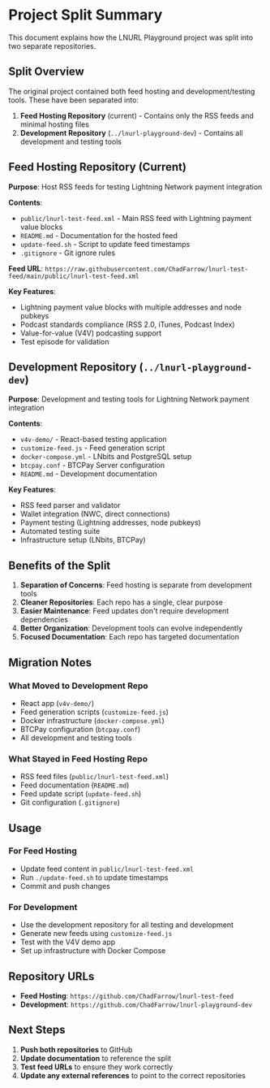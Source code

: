 # Project Split Summary

This document explains how the LNURL Playground project was split into two separate repositories.

## Split Overview

The original project contained both feed hosting and development/testing tools. These have been separated into:

1. **Feed Hosting Repository** (current) - Contains only the RSS feeds and minimal hosting files
2. **Development Repository** (`../lnurl-playground-dev`) - Contains all development and testing tools

## Feed Hosting Repository (Current)

**Purpose**: Host RSS feeds for testing Lightning Network payment integration

**Contents**:
- `public/lnurl-test-feed.xml` - Main RSS feed with Lightning payment value blocks
- `README.md` - Documentation for the hosted feed
- `update-feed.sh` - Script to update feed timestamps
- `.gitignore` - Git ignore rules

**Feed URL**: `https://raw.githubusercontent.com/ChadFarrow/lnurl-test-feed/main/public/lnurl-test-feed.xml`

**Key Features**:
- Lightning payment value blocks with multiple addresses and node pubkeys
- Podcast standards compliance (RSS 2.0, iTunes, Podcast Index)
- Value-for-value (V4V) podcasting support
- Test episode for validation

## Development Repository (`../lnurl-playground-dev`)

**Purpose**: Development and testing tools for Lightning Network payment integration

**Contents**:
- `v4v-demo/` - React-based testing application
- `customize-feed.js` - Feed generation script
- `docker-compose.yml` - LNbits and PostgreSQL setup
- `btcpay.conf` - BTCPay Server configuration
- `README.md` - Development documentation

**Key Features**:
- RSS feed parser and validator
- Wallet integration (NWC, direct connections)
- Payment testing (Lightning addresses, node pubkeys)
- Automated testing suite
- Infrastructure setup (LNbits, BTCPay)

## Benefits of the Split

1. **Separation of Concerns**: Feed hosting is separate from development tools
2. **Cleaner Repositories**: Each repo has a single, clear purpose
3. **Easier Maintenance**: Feed updates don't require development dependencies
4. **Better Organization**: Development tools can evolve independently
5. **Focused Documentation**: Each repo has targeted documentation

## Migration Notes

### What Moved to Development Repo
- React app (`v4v-demo/`)
- Feed generation scripts (`customize-feed.js`)
- Docker infrastructure (`docker-compose.yml`)
- BTCPay configuration (`btcpay.conf`)
- All development and testing tools

### What Stayed in Feed Hosting Repo
- RSS feed files (`public/lnurl-test-feed.xml`)
- Feed documentation (`README.md`)
- Feed update script (`update-feed.sh`)
- Git configuration (`.gitignore`)

## Usage

### For Feed Hosting
- Update feed content in `public/lnurl-test-feed.xml`
- Run `./update-feed.sh` to update timestamps
- Commit and push changes

### For Development
- Use the development repository for all testing and development
- Generate new feeds using `customize-feed.js`
- Test with the V4V demo app
- Set up infrastructure with Docker Compose

## Repository URLs

- **Feed Hosting**: `https://github.com/ChadFarrow/lnurl-test-feed`
- **Development**: `https://github.com/ChadFarrow/lnurl-playground-dev`

## Next Steps

1. **Push both repositories** to GitHub
2. **Update documentation** to reference the split
3. **Test feed URLs** to ensure they work correctly
4. **Update any external references** to point to the correct repositories 